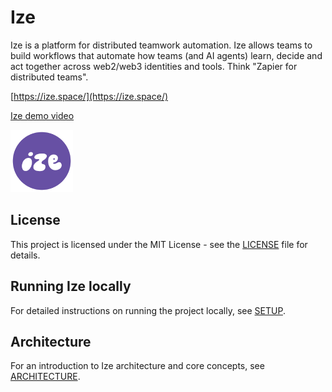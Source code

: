 # Ize

Ize is a platform for distributed teamwork automation. Ize allows teams to build workflows that automate how teams (and AI agents) learn, decide and act together across web2/web3 identities and tools. Think "Zapier for distributed teams".

[https://ize.space/](https://ize.space/)

[Ize demo video](https://vimeo.com/1056860875)

<img src="apps/frontend/public/ize-logo-circle.svg" alt="Example image" height="100"/>

## License

This project is licensed under the MIT License - see the [LICENSE](LICENSE.md) file for details.

## Running Ize locally

For detailed instructions on running the project locally, see [SETUP](SETUP.md).

## Architecture

For an introduction to Ize architecture and core concepts, see [ARCHITECTURE](ARCHITECTURE.md).
